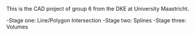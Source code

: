 This is the CAD project of group 6 from the DKE at University Maastricht.

-Stage one: Line/Polygon Intersection
-Stage two: Splines
-Stage three: Volumes